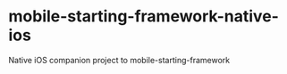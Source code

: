 mobile-starting-framework-native-ios
====================================

Native iOS companion project to mobile-starting-framework
